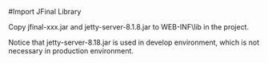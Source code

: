 #Import JFinal Library

Copy jfinal-xxx.jar and jetty-server-8.1.8.jar to WEB-INF\lib in the project.

Notice that jetty-server-8.18.jar is used in develop environment, which is not
necessary in production environment.





